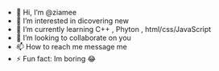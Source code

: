 - 👋 Hi, I’m @ziamee
- 👀 I’m interested in dicovering new
- 🌱 I’m currently learning C++ , Phyton , html/css/JavaScript 
- 💞️ I’m looking to collaborate on you 
- 📫 How to reach me message me 
- ⚡ Fun fact: Im boring 😂

<!---
ziamee/ziamee is a ✨ special ✨ repository because its `README.md` (this file) appears on your GitHub profile.
You can click the Preview link to take a look at your changes.
--->
